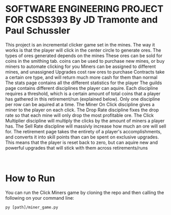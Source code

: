 # SOFTWARE ENGINEERING PROJECT FOR CSDS393 By JD Tramonte and Paul Schussler

This project is an incremental clicker game set in the mines.
The way it works is that the player will click in the center circle to generate ores. The types of ores generated depends on the mines
These ores can be sold for coins in the smithing tab. coins can be used to purchase new mines, or buy miners to automate clicking for you
Miners can be assigned to different mines, and unassigned
Upgrades cost raw ores to purchase
Contracts take a certain ore type, and will return much more cash for them than normal
The stats page contains all the different statistics for the player
The guilds page contains different disciplines the player can aquire. Each discipline requires a threshold, which is a certain amount of total coins that a player has gathered in this retirement/run (explained below). Only one discipline per row can be aquired at a time. 
The Miner On Click discipline gives a miner to the player on each click. The Drop Rate discipline fixes the drop rate so that each mine will only drop the most profitable ore. The Click Multiplier discipline will multiply the clicks by the amount of miners a player has. The Sell Rate discipline will massivly increase how much an ore will sell for.
The retirement page takes the entirety of a player's accomplishments, and converts it into skill points than can be spent on exclusive upgrades. This means that the player is reset back to zero, but can aquire new and powerful upgrades that will stick with them across retirements/runs

<br>

# How to Run

You can run the Click Miners game by cloning the repo and then calling the following on your command line:

```
py [path]/miner_game.py
```

